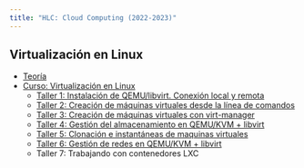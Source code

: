 ```yaml
---
title: "HLC: Cloud Computing (2022-2023)"
---
```


## Virtualización en Linux

* [Teoría](https://raw.githubusercontent.com/josedom24/presentaciones/main/hlc/virtualizacion.pdf)
* [Curso: Virtualización en Linux](https://github.com/josedom24/curso_virtualizacion_linux)
	* [Taller 1: Instalación de QEMU/libvirt. Conexión local y remota](1_virtualizacion/t1.html)
	* [Taller 2: Creación de máquinas virtuales desde la línea de comandos](1_virtualizacion/t2.html)
	* [Taller 3: Creación de máquinas virtuales con virt-manager](1_virtualizacion/t3.html)
	* [Taller 4: Gestión del almacenamiento en QEMU/KVM + libvirt](1_virtualizacion/t4.html)
	* [Taller 5: Clonación e instantáneas de maquinas virtuales](1_virtualizacion/t5.html)
	* [Taller 6: Gestión de redes en QEMU/KVM + libvirt](1_virtualizacion/t6.html)
	* Taller 7: Trabajando con contenedores LXC

<!--

## Cloud Coumputing IaaS. OpenStack 

* Taoría
	* Taller 1: Instalación del certificado del Gonzalo Nazareno y configuración del cliente VPN 

-->
